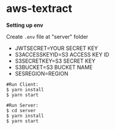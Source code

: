 # aws-textract
**Setting up env**

Create `.env` file at "server" folder

- JWTSECRET=YOUR SECRET KEY
- S3ACCESSKEYID=S3 ACCESS KEY ID
- S3SECRETKEY=S3 SECRET KEY
- S3BUCKET=S3 BUCKET NAME
- SESREGION=REGION

```console
#Run Client:
$ yarn install
$ yarn start

#Run Server:
$ cd server
$ yarn install
$ yarn start

